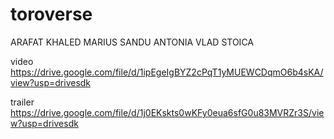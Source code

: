 # toroverse
ARAFAT KHALED MARIUS
SANDU ANTONIA
VLAD STOICA

video
https://drive.google.com/file/d/1ipEgeIgBYZ2cPqT1yMUEWCDqmO6b4sKA/view?usp=drivesdk

trailer
https://drive.google.com/file/d/1j0EKskts0wKFy0eua6sfG0u83MVRZr3S/view?usp=drivesdk
